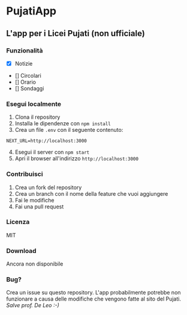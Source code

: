 # PujatiApp
## L'app per i Licei Pujati (non ufficiale)

### Funzionalità
- [x] Notizie
- [] Circolari
- [] Orario
- [] Sondaggi

### Esegui localmente
1. Clona il repository
2. Installa le dipendenze con `npm install`
3. Crea un file `.env` con il seguente contenuto:
```
NEXT_URL=http://localhost:3000
```
4. Esegui il server con `npm start`
5. Apri il browser all'indirizzo `http://localhost:3000`

### Contribuisci
1. Crea un fork del repository
2. Crea un branch con il nome della feature che vuoi aggiungere
3. Fai le modifiche
4. Fai una pull request

### Licenza
MIT

### Download
Ancora non disponibile

### Bug?
Crea un issue su questo repository. L'app probabilmente potrebbe non funzionare a causa delle modifiche che vengono fatte al sito del Pujati. *Salve prof. De Leo :-)*